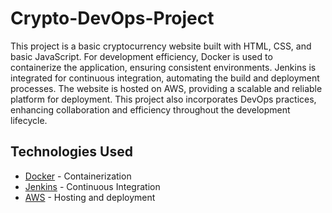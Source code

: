 # Crypto-DevOps-Project

This project is a  basic cryptocurrency website built with HTML, CSS, and basic JavaScript. For development efficiency, Docker is used to containerize the application, ensuring consistent environments. Jenkins is integrated for continuous integration, automating the build and deployment processes. The website is hosted on AWS, providing a scalable and reliable platform for deployment. This project also incorporates DevOps practices, enhancing collaboration and efficiency throughout the development lifecycle.

## Technologies Used
- [Docker](https://www.docker.com/) - Containerization
- [Jenkins](https://www.jenkins.io/) - Continuous Integration
- [AWS](https://aws.amazon.com/free/?gclid=EAIaIQobChMI7d_PpI6ohgMVRXh9Ch370gvVEAAYASAAEgKen_D_BwE&trk=14a4002d-4936-4343-8211-b5a150ca592b&sc_channel=ps&ef_id=EAIaIQobChMI7d_PpI6ohgMVRXh9Ch370gvVEAAYASAAEgKen_D_BwE:G:s&s_kwcid=AL!4422!3!453325184782!e!!g!!aws!10712784856!111477279771&all-free-tier.sort-by=item.additionalFields.SortRank&all-free-tier.sort-order=asc&awsf.Free%20Tier%20Types=*all&awsf.Free%20Tier%20Categories=*all) - Hosting and deployment
